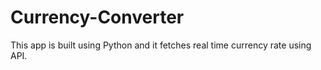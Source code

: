 # Currency-Converter
This app is built using Python and it fetches real time currency rate using API.
